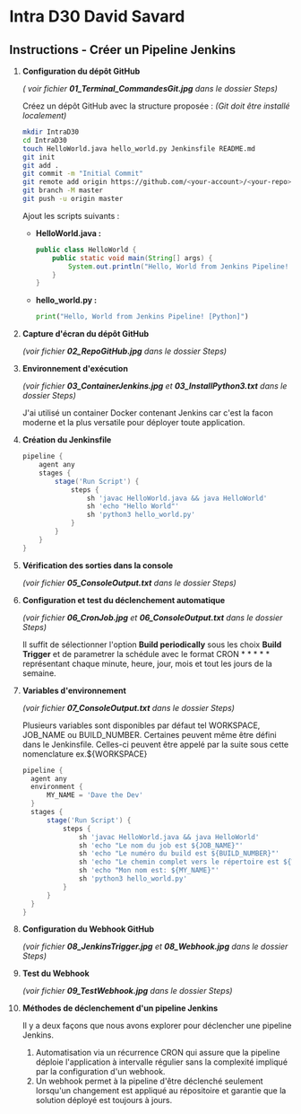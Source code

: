 # Intra D30 David Savard

## Instructions - Créer un Pipeline Jenkins

1. **Configuration du dépôt GitHub**

    _( voir fichier **01_Terminal_CommandesGit.jpg** dans le dossier Steps)_

   Créez un dépôt GitHub avec la structure proposée :
    _(Git doit être installé localement)_

   ```bash
   mkdir IntraD30
   cd IntraD30
   touch HelloWorld.java hello_world.py Jenkinsfile README.md
   git init
   git add .
   git commit -m "Initial Commit"
   git remote add origin https://github.com/<your-account>/<your-repo>.git
   git branch -M master
   git push -u origin master
   ```

   Ajout les scripts suivants :

   - **HelloWorld.java :**
     ```java
     public class HelloWorld {
         public static void main(String[] args) {
             System.out.println("Hello, World from Jenkins Pipeline! [Java]");
         }
     }
     ```

   - **hello_world.py :**
     ```python
     print("Hello, World from Jenkins Pipeline! [Python]")
     ```

2. **Capture d'écran du dépôt GitHub**

    _(voir fichier **02_RepoGitHub.jpg** dans le dossier Steps)_
   
3. **Environnement d'exécution**

   _(voir fichier **03_ContainerJenkins.jpg** et **03_InstallPython3.txt** dans le dossier Steps)_

   J'ai utilisé un container Docker contenant Jenkins car c'est la facon moderne et la plus versatile pour déployer toute application.

5. **Création du Jenkinsfile**
   ```groovy
   pipeline {
       agent any
       stages {
           stage('Run Script') {
               steps {
                   sh 'javac HelloWorld.java && java HelloWorld'
                   sh 'echo "Hello World"'
                   sh 'python3 hello_world.py'
               }
           }
       }
   }
   ```

6. **Vérification des sorties dans la console**

   _(voir fichier **05_ConsoleOutput.txt** dans le dossier Steps)_

7. **Configuration et test du déclenchement automatique**

    _(voir fichier **06_CronJob.jpg** et **06_ConsoleOutput.txt** dans le dossier Steps)_

   Il suffit de sélectionner l'option **Build periodically** sous les choix **Build Trigger** et de parametrer la schédule avec le format CRON * * * * * représentant chaque minute, heure, jour, mois et tout les jours de la semaine.

8. **Variables d'environnement**
    
    _(voir fichier **07_ConsoleOutput.txt** dans le dossier Steps)_

   Plusieurs variables sont disponibles par défaut tel WORKSPACE, JOB_NAME ou BUILD_NUMBER.
   Certaines peuvent même être défini dans le Jenkinsfile.
   Celles-ci peuvent être appelé par la suite sous cette nomenclature ex.${WORKSPACE}

      ```groovy
      pipeline {
        agent any
        environment {
            MY_NAME = 'Dave the Dev'
        }
        stages {
            stage('Run Script') {
                steps {
                    sh 'javac HelloWorld.java && java HelloWorld'
                    sh 'echo "Le nom du job est ${JOB_NAME}"'
                    sh 'echo "Le numéro du build est ${BUILD_NUMBER}"'
                    sh 'echo "Le chemin complet vers le répertoire est ${WORKSPACE}"'
                    sh 'echo "Mon nom est: ${MY_NAME}"'
                    sh 'python3 hello_world.py'
                }
            }
        }
    }
   ```

10. **Configuration du Webhook GitHub**

    _(voir fichier **08_JenkinsTrigger.jpg** et **08_Webhook.jpg** dans le dossier Steps)_

11. **Test du Webhook**

    _(voir fichier **09_TestWebhook.jpg** dans le dossier Steps)_

12. **Méthodes de déclenchement d'un pipeline Jenkins**

    Il y a deux façons que nous avons explorer pour déclencher une pipeline Jenkins.
    1. Automatisation via un récurrence CRON qui assure que la pipeline déploie l'application à intervalle régulier sans la complexité impliqué par la configuration d'un webhook.
    2. Un webhook permet à la pipeline d'être déclenché seulement lorsqu'un changement est appliqué au répositoire et garantie que la solution déployé est toujours à jours.
